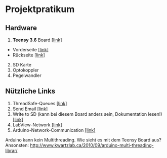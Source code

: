 # Projektpratikum

## Hardware
1. **Teensy 3.6** Board [[link]](http://www.pjrc.com/teensy/)
  * Vorderseite [[link]](http://www.pjrc.com/teensy/beta/card9a_rev1_print.pdf)
  * Rückseite [[link]](https://www.pjrc.com/teensy/card9b_rev1.pdf)
2. SD Karte
3. Optokoppler
4. Pegelwandler

## Nützliche Links
1. ThreadSafe-Queues [[link]](https://www.justsoftwaresolutions.co.uk/threading/implementing-a-thread-safe-queue-using-condition-variables.html)
2. Send Email [[link]](http://playground.arduino.cc/Code/Email)
3. Write to SD (kann bei diesem Board anders sein, Dokumentation lesen!) [[link]](https://www.arduino.cc/en/Tutorial/ReadWrite)
4. LabView-Network [[link]](http://www.ni.com/white-paper/2710/de/)
5. Arduino-Network-Communication [[link]](https://github.com/evothings/evothings-examples/blob/master/examples/arduino-led-onoff-tcp/arduinoethernet/arduinoethernet/arduinoethernet.ino)

Arduino kann kein Multithreading. Wie sieht es mit dem Teensy Board aus? Ansonsten: http://www.kwartzlab.ca/2010/09/arduino-multi-threading-librar/
